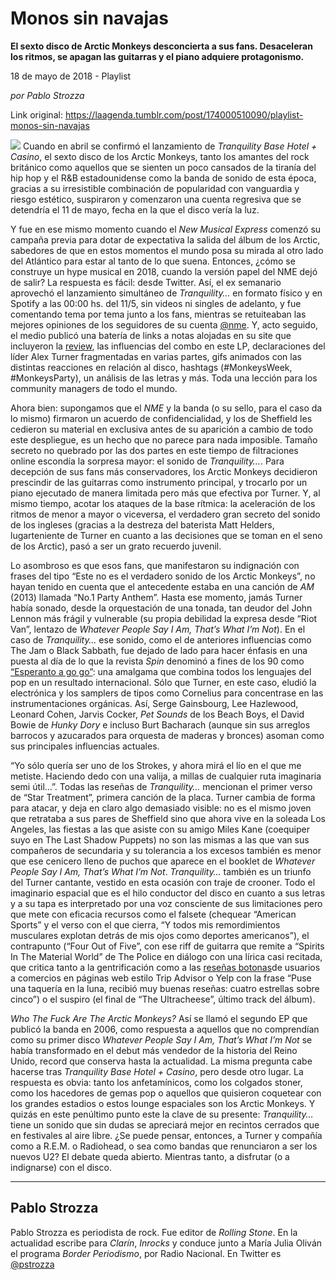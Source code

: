 # Monos sin navajas

**El sexto disco de Arctic Monkeys desconcierta a sus fans. Desaceleran los ritmos, se apagan las guitarras y el piano adquiere protagonismo.**

18 de mayo de 2018 - Playlist

_por Pablo Strozza_

Link original: https://laagenda.tumblr.com/post/174000510090/playlist-monos-sin-navajas

![](https://64.media.tumblr.com/2a384a591684090fbee2a4ccdbbbfc2c/tumblr_inline_p8xj9wk4XJ1t6q87u_500.jpg)
Cuando en abril se confirmó el lanzamiento de *Tranquility Base Hotel + Casino*, el sexto disco de los Arctic Monkeys, tanto los amantes del rock británico como aquellos que se sienten un poco cansados de la tiranía del hip hop y el R&B estadounidense como la banda de sonido de esta época, gracias a su irresistible combinación de popularidad con vanguardia y riesgo estético, suspiraron y comenzaron una cuenta regresiva que se detendría el 11 de mayo, fecha en la que el disco vería la luz. 

Y fue en ese mismo momento cuando el *New Musical Express* comenzó su campaña previa para dotar de expectativa la salida del álbum de los Arctic, sabedores de que en estos momentos el mundo posa su mirada al otro lado del Atlántico para estar al tanto de lo que suena. Entonces, ¿cómo se construye un hype musical en 2018, cuando la versión papel del NME dejó de salir? La respuesta es fácil: desde Twitter. Así, el ex semanario aprovechó el lanzamiento simultáneo de *Tranquility…* en formato físico y en Spotify a las 00:00 hs. del 11/5, sin videos ni singles de adelanto, y fue comentando tema por tema junto a los fans, mientras se retuiteaban las mejores opiniones de los seguidores de su cuenta [@nme](https://twitter.com/nme). Y, acto seguido, el medio publicó una batería de links a notas alojadas en su site que incluyeron la [review](http://www.nme.com/blogs/nme-blogs/the-most-brilliant-and-surprising-lyrics-on-tranquility-base-hotel-casino-2311731), las influencias del combo en este LP, declaraciones del líder Alex Turner fragmentadas en varias partes, gifs animados con las distintas reacciones en relación al disco, hashtags (#MonkeysWeek, #MonkeysParty), un análisis de las letras y más. Toda una lección para los community managers de todo el mundo. 

Ahora bien: supongamos que el *NME* y la banda (o su sello, para el caso da lo mismo) firmaron un acuerdo de confidencialidad, y los de Sheffield les cedieron su material en exclusiva antes de su aparición a cambio de todo este despliegue, es un hecho que no parece para nada imposible. Tamaño secreto no quebrado por las dos partes en este tiempo de filtraciones online escondía la sorpresa mayor: el sonido de *Tranquility…*. Para decepción de sus fans más conservadores, los Arctic Monkeys decidieron prescindir de las guitarras como instrumento principal, y trocarlo por un piano ejecutado de manera limitada pero más que efectiva por Turner. Y, al mismo tiempo, acotar los ataques de la base rítmica: la aceleración de los ritmos de menor a mayor o viceversa, el verdadero gran secreto del sonido de los ingleses (gracias a la destreza del baterista Matt Helders, lugarteniente de Turner en cuanto a las decisiones que se toman en el seno de los Arctic), pasó a ser un grato recuerdo juvenil. 

Lo asombroso es que esos fans, que manifestaron su indignación con frases del tipo “Este no es el verdadero sonido de los Arctic Monkeys”, no hayan tenido en cuenta que el antecedente estaba en una canción de *AM* (2013) llamada “No.1 Party Anthem”. Hasta ese momento, jamás Turner había sonado, desde la orquestación de una tonada, tan deudor del John Lennon más frágil y vulnerable (su propia debilidad la expresa desde “Riot Van”, lentazo de *Whatever People Say I Am, That’s What I’m Not*). En el caso de *Tranquility…* ese sonido, como el de anteriores influencias como The Jam o Black Sabbath, fue dejado de lado para hacer énfasis en una puesta al día de lo que la revista *Spin* denominó a fines de los 90 como [“Esperanto a go go”](http://edant.clarin.com/suplementos/si/99-01-29/nota_1.htm): una amalgama que combina todos los lenguajes del pop en un resultado internacional. Sólo que Turner, en este caso, eludió la electrónica y los samplers de tipos como Cornelius para concentrase en las instrumentaciones orgánicas. Así, Serge Gainsbourg, Lee Hazlewood, Leonard Cohen, Jarvis Cocker, *Pet Sounds* de los Beach Boys, el David Bowie de *Hunky Dory* e incluso Burt Bacharach (aunque sin sus arreglos barrocos y azucarados para orquesta de maderas y bronces) asoman como sus principales influencias actuales. 

“Yo sólo quería ser uno de los Strokes, y ahora mirá el lío en el que me metiste. Haciendo dedo con una valija, a millas de cualquier ruta imaginaria semi útil…”. Todas las reseñas de *Tranquility…* mencionan el primer verso de “Star Treatment”, primera canción de la placa. Turner cambia de forma para atacar, y deja en claro algo demasiado visible: no es el mismo joven que retrataba a sus pares de Sheffield sino que ahora vive en la soleada Los Angeles, las fiestas a las que asiste con su amigo Miles Kane (coequiper suyo en The Last Shadow Puppets) no son las mismas a las que van sus compañeros de secundaria y su tolerancia a los excesos también es menor que ese cenicero lleno de puchos que aparece en el booklet de *Whatever People Say I Am, That’s What I’m Not*. *Tranquility…* también es un triunfo del Turner cantante, vestido en esta ocasión con traje de crooner. Todo el imaginario espacial que es el hilo conductor del disco en cuanto a sus letras y a su tapa es interpretado por una voz consciente de sus limitaciones pero que mete con eficacia recursos como el falsete (chequear “American Sports” y el verso con el que cierra, “Y todos mis remordimientos musculares explotan detrás de mis ojos como deportes americanos”), el contrapunto (“Four Out of Five”, con ese riff de guitarra que remite a “Spirits In The Material World” de The Police en diálogo con una lírica casi recitada, que critica tanto a la gentrificación como a las [reseñas botonas](https://www.lanacion.com.ar/2031072-por-que-no-deberias-hacerle-una-mala-resena-a-un-restaurante-y-que-escenario-es-la-excepcion)de usuarios a comercios en páginas web estilo Trip Advisor o Yelp con la frase “Puse una taquería en la luna, recibió muy buenas reseñas: cuatro estrellas sobre cinco”) o el suspiro (el final de “The Ultracheese”, último track del álbum). 

*Who The Fuck Are The Arctic Monkeys?* Así se llamó el segundo EP que publicó la banda en 2006, como respuesta a aquellos que no comprendían como su primer disco *Whatever People Say I Am, That’s What I’m Not* se había transformado en el debut más vendedor de la historia del Reino Unido, record que conserva hasta la actualidad. La misma pregunta cabe hacerse tras *Tranquility Base Hotel + Casino*, pero desde otro lugar. La respuesta es obvia: tanto los anfetamínicos, como los colgados stoner, como los hacedores de gemas pop o aquellos que quisieron coquetear con los grandes estadios o estos lounge espaciales son los Arctic Monkeys. Y quizás en este penúltimo punto este la clave de su presente: *Tranquility…* tiene un sonido que sin dudas se apreciará mejor en recintos cerrados que en festivales al aire libre. ¿Se puede pensar, entonces, a Turner y compañía como a R.E.M. o Radiohead, o sea como bandas que renunciaron a ser los nuevos U2? El debate queda abierto. Mientras tanto, a disfrutar (o a indignarse) con el disco. 

  




---

Pablo Strozza
-------------

 Pablo Strozza es periodista de rock. Fue editor de *Rolling Stone*. En la actualidad escribe para *Clarín*, *Inrocks* y conduce junto a María Julia Oliván el programa *Border Periodismo*, por Radio Nacional. En Twitter es [@pstrozza](https://twitter.com/pstrozza) 

